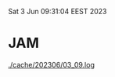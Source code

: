 Sat  3 Jun 09:31:04 EEST 2023
# JAM
<a href='./cache/202306/03_09.log'>./cache/202306/03_09.log</a>
